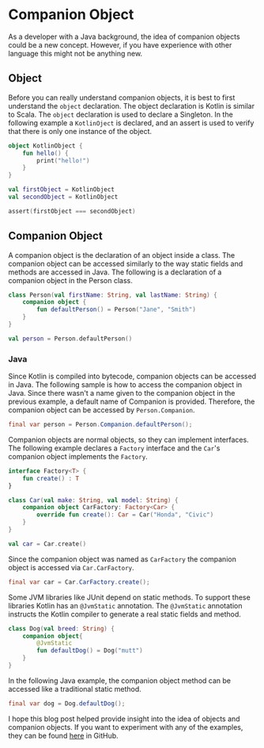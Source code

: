 # Companion Object

As a developer with a Java background, the idea of companion objects could be a new concept. However, if you have
experience with other language this might not be anything new.

## Object

Before you can really understand companion objects, it is best to first understand the `object` declaration. The
object declaration is Kotlin is similar to Scala. The `object` declaration is used to declare a Singleton. In the 
following example a `KotlinOject` is declared, and an assert is used to verify that there is only one instance of the 
object.

```kotlin
object KotlinObject {
    fun hello() {
        print("hello!")
    } 
}

val firstObject = KotlinObject
val secondObject = KotlinObject

assert(firstObject === secondObject)
```

## Companion Object

A companion object is the declaration of an object inside a class. The companion object can be accessed similarly to 
the way static fields and methods are accessed in Java. The following is a declaration of a companion object in the 
Person class.

```kotlin
class Person(val firstName: String, val lastName: String) {
    companion object {
        fun defaultPerson() = Person("Jane", "Smith") 
    }
}

val person = Person.defaultPerson()
```

### Java

Since Kotlin is compiled into bytecode, companion objects can be accessed in Java. The following sample is how to access
the companion object in Java. Since there wasn't a name given to the companion object in the previous example, a default
name of Companion is provided.  Therefore, the companion object can be accessed by `Person.Companion`.

```java
final var person = Person.Companion.defaultPerson();
```

Companion objects are normal objects, so they can implement interfaces. The following example declares a `Factory` 
interface and the `Car`'s companion object implements the `Factory`. 

```kotlin
interface Factory<T> {
    fun create() : T
}

class Car(val make: String, val model: String) {
    companion object CarFactory: Factory<Car> {
        override fun create(): Car = Car("Honda", "Civic")
    }
}

val car = Car.create()
```

Since the companion object was named as `CarFactory` the companion object is accessed via `Car.CarFactory`. 

```java
final var car = Car.CarFactory.create();
```

Some JVM libraries like JUnit depend on static methods. To support these libraries Kotlin has an `@JvmStatic` 
annotation. The `@JvmStatic` annotation instructs the Kotlin compiler to generate a real static fields and method.

```kotlin
class Dog(val breed: String) {
    companion object{
        @JvmStatic
        fun defaultDog() = Dog("mutt")
    }
}
```

In the following Java example, the companion object method can be accessed like a traditional static method.

```java
final var dog = Dog.defaultDog();
```

I hope this blog post helped provide insight into the idea of objects and companion objects. If you want to experiment 
with any of the examples, they can be found [here](https://github.com/seanking/companion-objects) in GitHub.
